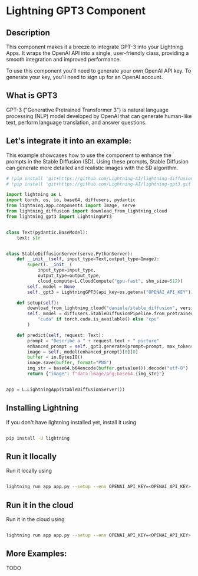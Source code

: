 # Lightning GPT3 Component 

## Description

This component makes it a breeze to integrate GPT-3 into your Lightning Apps. It wraps the OpenAI API into a single, user-friendly class, providing a smooth integration and improved performance.

To use this component you'll need to generate your own OpenAI API key. To generate your key, you'll need to sign up for an OpenAI account.

## What is GPT3
   
   GPT-3 ("Generative Pretrained Transformer 3") is natural language processing (NLP) model developed by OpenAI that can generate human-like text, perform language translation, and answer questions.

## Let's integrate it into an example:

This example showcases how to use the component to enhance the prompts in the Stable Diffusion (SD). Using these prompts, Stable Diffusion can generate more detailed and realistic images with the SD algorithm. 


``` python 
# !pip install 'git+https://github.com/Lightning-AI/lightning-diffusion-component.git'
# !pip install 'git+https://github.com/Lightning-AI/lightning-gpt3.git'

import lightning as L
import torch, os, io, base64, diffusers, pydantic 
from lightning.app.components import Image, serve
from lightning_diffusion import download_from_lightning_cloud
from lightning_gpt3 import LightningGPT3


class Text(pydantic.BaseModel):
    text: str


class StableDiffusionServer(serve.PythonServer):
    def __init__(self, input_type=Text,output_type=Image):
        super().__init__(
            input_type=input_type,
            output_type=output_type,
            cloud_compute=L.CloudCompute("gpu-fast", shm_size=512))
        self._model = None
        self._gpt3 = LightningGPT3(api_key=os.getenv("OPENAI_API_KEY"))

    def setup(self):
        download_from_lightning_cloud("daniela/stable_diffusion", version="latest", output_dir="model")
        self._model = diffusers.StableDiffusionPipeline.from_pretrained("model").to(
            "cuda" if torch.cuda.is_available() else "cpu"
        )

    def predict(self, request: Text):
        prompt = "Describe a " + request.text + " picture"
        enhanced_prompt = self._gpt3.generate(prompt=prompt, max_tokens=40)[2::]
        image = self._model(enhanced_prompt)[0][0]
        buffer = io.BytesIO()
        image.save(buffer, format="PNG")
        img_str = base64.b64encode(buffer.getvalue()).decode("utf-8")
        return {"image": f"data:image/png;base64,{img_str}"}


app = L.LightningApp(StableDiffusionServer())


```
## Installing Lightning
If you don't have lightning installed yet, install it using

``` bash

pip install -U lightning

```

## Run it llocally 

Run it locally using
```  bash

lightning run app app.py --setup --env OPENAI_API_KEY=<OPENAI_API_KEY>  

```


## Run it in the cloud

Run it in the cloud using
```  bash

lightning run app app.py --setup --env OPENAI_API_KEY=<OPENAI_API_KEY>  --cloud 

```

## More Examples:
TODO

